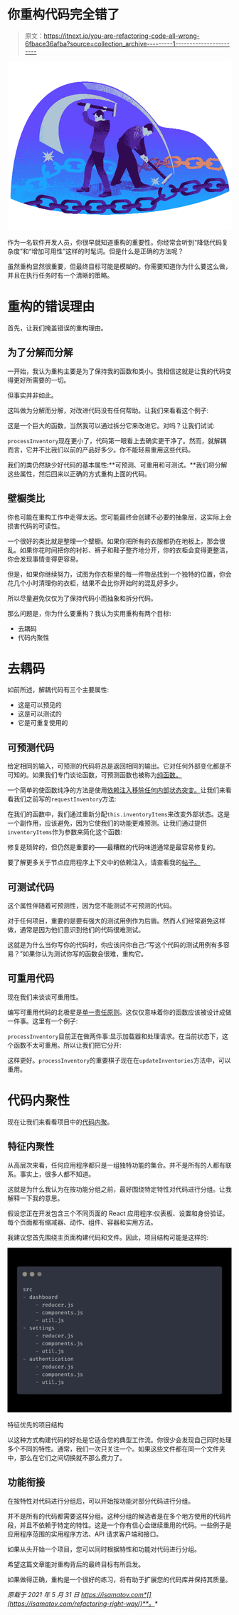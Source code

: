 # 你重构代码完全错了

> 原文：<https://itnext.io/you-are-refactoring-code-all-wrong-6fbace36afba?source=collection_archive---------1----------------------->

![](img/35450bca57984b7500b8cb3b46c925fb.png)

作为一名软件开发人员，你很早就知道重构的重要性。你经常会听到“降低代码复杂度”和“增加可用性”这样的时髦词。但是什么是正确的方法呢？

虽然重构显然很重要，但最终目标可能是模糊的。你需要知道你为什么要这么做，并且在执行任务时有一个清晰的策略。

# 重构的错误理由

首先，让我们掩盖错误的重构理由。

## 为了分解而分解

一开始，我认为重构主要是为了保持我的函数和类小。我相信这就是让我的代码变得更好所需要的一切。

但事实并非如此。

这叫做为分解而分解，对改进代码没有任何帮助。让我们来看看这个例子:

这是一个巨大的函数，当然我可以通过拆分它来改进它。对吗？让我们试试:

`processInventory`现在更小了，代码第一眼看上去确实更干净了。然而，就解耦而言，它并不比我们以前的产品好多少。你不能轻易重用这些代码。

我们的类仍然缺少好代码的基本属性:**可预测、可重用和可测试。**我们将分解这些属性，然后回来以正确的方式重构上面的代码。

## 壁橱类比

你也可能在重构工作中走得太远。您可能最终会创建不必要的抽象层，这实际上会损害代码的可读性。

一个很好的类比就是整理一个壁橱。如果你把所有的衣服都扔在地板上，那会很乱。如果你花时间把你的衬衫、裤子和鞋子整齐地分开，你的衣柜会变得更整洁，你会发现事情变得更容易。

但是，如果你继续努力，试图为你衣柜里的每一件物品找到一个独特的位置，你会花几个小时清理你的衣柜，结果不会比你开始时的混乱好多少。

所以尽量避免仅仅为了保持代码小而抽象和拆分代码。

那么问题是，你为什么要重构？我认为实用重构有两个目标:

*   去耦码
*   代码内聚性

# 去耦码

如前所述，解耦代码有三个主要属性:

*   这是可以预见的
*   这是可以测试的
*   它是可重复使用的

## 可预测代码

给定相同的输入，可预测的代码将总是返回相同的输出。它对任何外部变化都是不可知的。如果我们专门谈论函数，可预测函数也被称为[纯函数。](https://en.wikipedia.org/wiki/Pure_function)

一个简单的使函数纯净的方法是使用[依赖注入移除任何内部状态突变。](https://en.wikipedia.org/wiki/Dependency_injection)让我们来看看我们之前写的`requestInventory`方法:

在我们的函数中，我们通过重新分配`this.inventoryItems`来改变外部状态。这是一个副作用，应该避免，因为它使我们的功能更难预测。让我们通过提供`inventoryItems`作为参数来简化这个函数:

修复是琐碎的，但仍然是重要的——最糟糕的代码味道通常是最容易修复的。

要了解更多关于节点应用程序上下文中的依赖注入，请查看我的[帖子。](https://isamatov.com/node-js-dependency-injection-container/)

## 可测试代码

这个属性伴随着可预测性，因为您不能测试不可预测的代码。

对于任何项目，重要的是要有强大的测试用例作为后盾。然而人们经常避免这样做，通常是因为他们意识到他们的代码很难测试。

这就是为什么当你写你的代码时，你应该问你自己:“写这个代码的测试用例有多容易？”如果你认为测试你写的函数会很难，重构它。

## 可重用代码

现在我们来谈谈可重用性。

编写可重用代码的北极星是[单一责任原则](https://en.wikipedia.org/wiki/Single-responsibility_principle)。这仅仅意味着你的函数应该被设计成做一件事。这里有一个例子:

`processInventory`目前正在做两件事:显示加载器和处理请求。在当前状态下，这个函数不太可重用。所以让我们把它分开:

这样更好。`processInventory`的重要棋子现在在`updateInventories`方法中，可以重用。

# 代码内聚性

现在让我们来看看项目中的[代码内聚](https://en.wikipedia.org/wiki/Cohesion_%28computer_science%29)。

## 特征内聚性

从高层次来看，任何应用程序都只是一组独特功能的集合。并不是所有的人都有联系。事实上，很多人都不知道。

这就是为什么我认为在按功能分组之前，最好围绕特定特性对代码进行分组。让我解释一下我的意思。

假设您正在开发包含三个不同页面的 React 应用程序:仪表板、设置和身份验证。每个页面都有缩减器、动作、组件、容器和实用方法。

我建议您首先围绕主页面构建代码和文件。因此，项目结构可能是这样的:

![](img/c2bfc85674be98a582e7be56a9fbe99c.png)

特征优先的项目结构

以这种方式构建代码的好处是它适合您的典型工作流。你很少会发现自己同时处理多个不同的特性。通常，我们一次只关注一个。如果这些文件都在同一个文件夹中，那么在它们之间切换就不那么费力了。

## 功能衔接

在按特性对代码进行分组后，可以开始按功能对部分代码进行分组。

并不是所有的代码都需要这样分组。这种分组的候选者是在多个地方使用的代码片段，并且不依赖于特定的特性。这是一个你有信心会继续重用的代码。一些例子是应用程序范围的实用程序方法、API 请求客户端和接口。

如果从头开始一个项目，您可以同时根据特性和功能对代码进行分组。

希望这篇文章能对重构背后的最终目标有所启发。

如果做得正确，重构是一个很好的练习，将有助于扩展您的代码库并保持其质量。

*原载于 2021 年 5 月 31 日 https://isamatov.com*[](https://isamatov.com/refactoring-right-way/)**。**